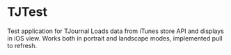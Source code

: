 # TJTest
Test application for TJournal
Loads data from iTunes store API and displays in iOS view. Works both in portrait and landscape modes, implemented pull to refresh.
